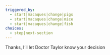 ```yaml
---
triggered_by:
  - start|macaques|change|pigs
  - start|macaques|change|mice
  - start|macaques|change|fish
choices:
  - step|next-section
---
```

Thanks, I’ll let Doctor Taylor know your decision
